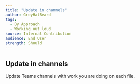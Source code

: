 ```yaml
---
title: "Update in channels"
author: GreyHatBeard
tags: 
  - By Approach
  - Working out loud
source: Internal Contribution
audience: End User
strength: Should
---
```

## Update in channels
Update Teams channels with work you are doing on each file.